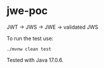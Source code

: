 # jwe-poc

JWT -> JWS -> JWE -> validated JWS

To run the test use:

```
./mvnw clean test
```

Tested with Java 17.0.6.
